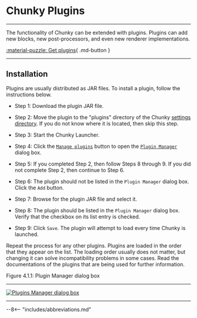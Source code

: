 # Chunky Plugins

---

The functionality of Chunky can be extended with plugins. Plugins can add new blocks, new post-processors, and even new renderer implementations.

[:material-puzzle: Get plugins](../plugin_list){ .md-button }

---

## Installation

Plugins are usually distributed as JAR files. To install a plugin, follow the instructions below.

- Step 1: Download the plugin JAR file.

- Step 2: Move the plugin to the "plugins" directory of the Chunky [settings directory](../../getting_started/configuring_chunky_launcher#advanced-settings). If you do not know where it is located, then skip this step.

- Step 3: Start the Chunky Launcher.

- Step 4: Click the [`Manage plugins`](../../getting_started/configuring_chunky_launcher#advanced-settings) button to open the [`Plugin Manager`](../../getting_started/configuring_chunky_launcher#plugin-manager) dialog box.

- Step 5: If you completed Step 2, then follow Steps 8 through 9. If you did not complete Step 2, then continue to Step 6.

- Step 6: The plugin should not be listed in the `Plugin Manager` dialog box. Click the `Add` button.

- Step 7: Browse for the plugin JAR file and select it.

- Step 8: The plugin should be listed in the `Plugin Manager` dialog box. Verify that the checkbox on its list entry is checked.

- Step 9: Click `Save`. The plugin will attempt to load every time Chunky is launched.

Repeat the process for any other plugins. Plugins are loaded in the order that they appear on the list. The loading order usually does not matter, but changing it can solve incompatibility problems in some cases. Read the documentations of the plugins that are being used for further information.

<div class="figure" id="figure-4-1-1">
  <p class="figure">
  Figure 4.1.1: Plugin Manager dialog box
  </p>
  <hr>
  <a href="../../img/getting_started/chunky_launcher_plugin_manager.png">
  <img class="figure" src="../../img/getting_started/chunky_launcher_plugin_manager.png" alt="Plugins Manager dialog box">
  </a>
</div>

---

--8<-- "includes/abbreviations.md"
